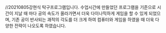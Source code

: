 //20210805강현식 
탁구프로그램입니다. 수업시간에 만들었던 프로그램을 기준으로 시간이 지날 때 마다 공의 속도가 올라가면서 더욱 다이나믹하게 게임을 할 수 있게 되었으며,
기존 공이 반사되는 괘적의 각도를 더 크게 하여 컴퓨터와 게임을 하였을 때 더욱 다양한 전략이 나오도록 하였습니다.
